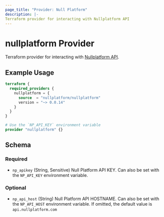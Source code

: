 ```yaml
---
page_title: "Provider: Null Platform"
description: |-
Terraform provider for interacting with Nullplatform API
---
```


# nullplatform Provider

Terraform provider for interacting with [Nullplatform API](https://docs.nullplatform.com/api/getting-started).

## Example Usage

```terraform
terraform {
  required_providers {
    nullplatform = {
      source  = "nullplatform/nullplatform"
      version = "~> 0.0.14"
    }
  }
}

# Use the `NP_API_KEY` environment variable
provider "nullplatform" {}
```

<!-- schema generated by tfplugindocs -->
## Schema

### Required

- `np_apikey` (String, Sensitive) Null Platform API KEY. Can also be set with the `NP_API_KEY` environment variable.

### Optional

- `np_api_host` (String) Null Platform API HOSTNAME. Can also be set with the `NP_API_HOST` environment variable. If omitted, the default value is `api.nullplatform.com`
